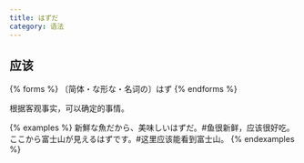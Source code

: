 ```yaml
---
title: はずだ
category: 语法
---
```


## 应该

{% forms %}
〔简体・な形な・名词の〕はず
{% endforms %}

根据客观事实，可以确定的事情。

{% examples %}
新鮮な魚だから、美味しいはずだ。#鱼很新鲜，应该很好吃。
ここから富士山が見えるはずです。#这里应该能看到富士山。
{% endexamples %}
